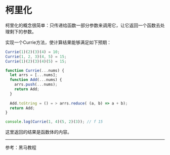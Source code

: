 # 柯里化

柯里化的概念很简单：只传递给函数一部分参数来调用它，让它返回一个函数去处理剩下的参数。

实现一个Currie方法，使计算结果能够满足如下预期：

```js
Currie(1)(2)(3)(4) = 10;
Currie(1, 2, 3)(4, 5) = 15;
Currie(1)(2)(3)(4)(5) = 15;
```

```js
function Currie(...nums) {
  let arrs = [...nums];
  function Add(...nums) {
  	arrs.push(...nums);
    return Add;
  }
  
  Add.toString = () = > arrs.reduce( (a, b) => a + b);
  return Add;
}
```

```js
console.log(Currie(1, 4)(5, 2)(3)); // f 15
```

这里返回的结果是函数体的内容。

---

参考：黑马教程